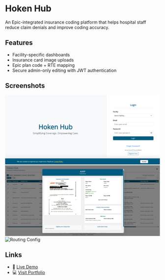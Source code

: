# Hoken Hub

An Epic-integrated insurance coding platform that helps hospital staff reduce claim denials and improve coding accuracy.

## Features
- Facility-specific dashboards
- Insurance card image uploads
- Epic plan code + RTE mapping
- Secure admin-only editing with JWT authentication

## Screenshots

![Launch Page](https://github.com/joshuabear87/insurance-guide-frontend/blob/main/hoken-hub-launch-page.png)
![Insurance Modal](https://github.com/joshuabear87/insurance-guide-frontend/blob/main/hoken-hub-home-page.png)
![Routing Config](https://raw.githubusercontent.com/YOUR_USERNAME/hoken-hub/main/hokenhub-routing.png)

## Links

- 🔗 [Live Demo](https://hokenhub.com)  
- 💻 [Visit Portfolio](https://joshuaatendidobear.com/hokenhub)  

